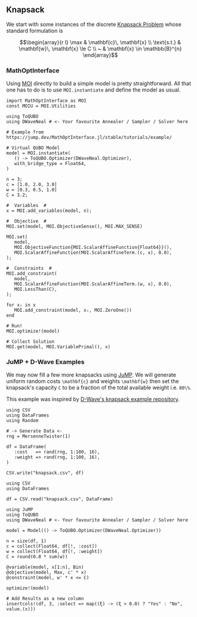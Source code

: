 ## Knapsack
We start with some instances of the discrete [Knapsack Problem](https://en.wikipedia.org/wiki/Knapsack_problem) whose standard formulation is
```math
\begin{array}{r l}
    \max        & \mathbf{c}\, \mathbf{x} \\
    \text{s.t.} & \mathbf{w}\, \mathbf{x} \le C \\
    ~           & \mathbf{x} \in \mathbb{B}^{n}
\end{array}
```

### MathOptInterface
Using [MOI](https://github.com/jump-dev/MathOptInterface.jl) directly to build a simple model is pretty straightforward. All that one has to do is to use `MOI.instantiate` and define the model as usual.

```@example moi-knapsack
import MathOptInterface as MOI
const MOIU = MOI.Utilities

using ToQUBO
using DWaveNeal # <- Your favourite Annealer / Sampler / Solver here

# Example from https://jump.dev/MathOptInterface.jl/stable/tutorials/example/

# Virtual QUBO Model
model = MOI.instantiate(
   () -> ToQUBO.Optimizer(DWaveNeal.Optimizer),
   with_bridge_type = Float64,
)

n = 3;
c = [1.0, 2.0, 3.0]
w = [0.3, 0.5, 1.0]
C = 3.2;

#  Variables  #
x = MOI.add_variables(model, n);

#  Objective  #
MOI.set(model, MOI.ObjectiveSense(), MOI.MAX_SENSE)

MOI.set(
   model,
   MOI.ObjectiveFunction{MOI.ScalarAffineFunction{Float64}}(),
   MOI.ScalarAffineFunction(MOI.ScalarAffineTerm.(c, x), 0.0),
);

#  Constraints  #
MOI.add_constraint(
   model,
   MOI.ScalarAffineFunction(MOI.ScalarAffineTerm.(w, x), 0.0),
   MOI.LessThan(C),
);

for xᵢ in x
   MOI.add_constraint(model, xᵢ, MOI.ZeroOne())
end

# Run!
MOI.optimize!(model)

# Collect Solution
MOI.get(model, MOI.VariablePrimal(), x)
```

### JuMP + D-Wave Examples
We may now fill a few more knapsacks using [JuMP](https://github.com/jump-dev/JuMP.jl). We will generate uniform random costs ``\mathbf{c}`` and weights ``\mathbf{w}`` then set the knapsack's capacity ``C`` to be a fraction of the total available weight i.e. ``80\%``.

This example was inspired by [D-Wave's knapsack example repository](https://github.com/dwave-examples/knapsack).

```@setup
using CSV
using DataFrames
using Random

# -> Generate Data <-
rng = MersenneTwister(1)

df = DataFrame(
   :cost   => rand(rng, 1:100, 16),
   :weight => rand(rng, 1:100, 16),
)

CSV.write("knapsack.csv", df)
```

```@example dwave-knapsack
using CSV
using DataFrames

df = CSV.read("knapsack.csv", DataFrame)
```

```@example dwave-knapsack
using JuMP
using ToQUBO
using DWaveNeal # <- Your favourite Annealer / Sampler / Solver here

model = Model(() -> ToQUBO.Optimizer(DWaveNeal.Optimizer))

n = size(df, 1)
c = collect(Float64, df[!, :cost])
w = collect(Float64, df[!, :weight])
C = round(0.8 * sum(w))

@variable(model, x[1:n], Bin)
@objective(model, Max, c' * x)
@constraint(model, w' * x <= C)

optimize!(model)

# Add Results as a new column
insertcols!(df, 3, :select => map((ξ) -> (ξ > 0.0) ? "Yes" : "No", value.(x)))
```